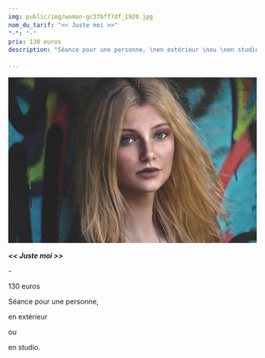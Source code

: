 ```yaml
---
img: public/img/woman-gc3fbff7df_1920.jpg
nom_du_tarif: "<< Juste moi >>"
"-": "-"
prix: 130 euros
description: "Séance pour une personne, \nen extérieur \nou \nen studio."

---
```

![](public/img/woman-gc3fbff7df_1920.jpg)

**_<< Juste moi >>_**

\-

130 euros

Séance pour une personne, 

en extérieur 

ou 

en studio.
